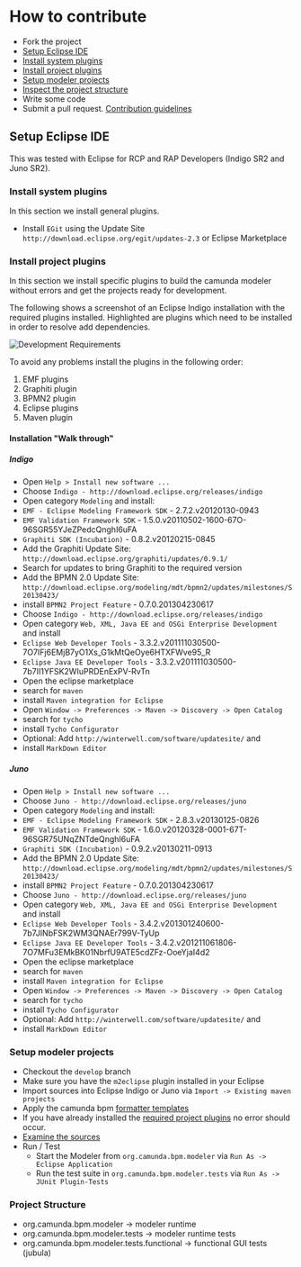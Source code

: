 # How to contribute

* Fork the project
* [Setup Eclipse IDE](#setup-eclipse-ide)
 * [Install system plugins](#install-system-plugins)
 * [Install project plugins](#install-project-plugins)
 * [Setup modeler projects](#setup-modeler-projects)
* [Inspect the project structure](#project-structure)
* Write some code
* Submit a pull request. [Contribution guidelines](https://github.com/camunda/camunda.org/blob/master/COMMIT_MESSAGES.md)

## Setup Eclipse IDE

This was tested with Eclipse for RCP and RAP Developers (Indigo SR2 and Juno SR2).

### Install system plugins

In this section we install general plugins.

* Install `EGit` using the Update Site `http://download.eclipse.org/egit/updates-2.3` or Eclipse Marketplace

### Install project plugins

In this section we install specific plugins to build the camunda modeler without errors and get the projects ready for development. 

The following shows a screenshot of an Eclipse Indigo installation with the required plugins installed.
Highlighted are plugins which need to be installed in order to resolve add dependencies. 

![Development Requirements](https://raw.github.com/camunda/camunda-modeler/develop/documentation/images/development-requirements.png)

To avoid any problems install the plugins in the following order:

1. EMF plugins
2. Graphiti plugin
3. BPMN2 plugin
4. Eclipse plugins
5. Maven plugin

#### Installation "Walk through" 

##### Indigo

* Open `Help > Install new software ...`
* Choose `Indigo - http://download.eclipse.org/releases/indigo`
* Open category `Modeling` and install:
 * `EMF - Eclipse Modeling Framework SDK` - 2.7.2.v20120130-0943
 * `EMF Validation Framework SDK` - 1.5.0.v20110502-1600-67O-96SGR55YJeZPedcQnghI6uFA
 * `Graphiti SDK (Incubation)` - 0.8.2.v20120215-0845
* Add the Graphiti Update Site: `http://download.eclipse.org/graphiti/updates/0.9.1/`
 * Search for updates to bring Graphiti to the required version
* Add the BPMN 2.0 Update Site: `http://download.eclipse.org/modeling/mdt/bpmn2/updates/milestones/S20130423/` 
 * install `BPMN2 Project Feature` - 0.7.0.201304230617
* Choose `Indigo - http://download.eclipse.org/releases/indigo`
* Open category `Web, XML, Java EE and OSGi Enterprise Development` and install
 * `Eclipse Web Developer Tools` - 3.3.2.v201111030500-7O7IFj6EMjB7yO1Xs_G1kMtQeOye6HTXFWve95_R
 * `Eclipse Java EE Developer Tools` - 3.3.2.v201111030500-7b7II1YFSK2WIuPRDEnExPV-RvTn
* Open the eclipse marketplace
 * search for `maven`
 * install `Maven integration for Eclipse`
* Open `Window -> Preferences -> Maven -> Discovery -> Open Catalog`
 * search for `tycho`
 * install `Tycho Configurator`
* Optional: Add `http://winterwell.com/software/updatesite/` and 
 * install `MarkDown Editor`
 
##### Juno

* Open `Help > Install new software ...`
* Choose `Juno - http://download.eclipse.org/releases/juno`
* Open category `Modeling` and install:
 * `EMF - Eclipse Modeling Framework SDK` - 2.8.3.v20130125-0826
 * `EMF Validation Framework SDK` - 1.6.0.v20120328-0001-67T-96SGR75UNqZNTdeQnghI6uFA
 * `Graphiti SDK (Incubation)` - 0.9.2.v20130211-0913
* Add the BPMN 2.0 Update Site: `http://download.eclipse.org/modeling/mdt/bpmn2/updates/milestones/S20130423/` 
 * install `BPMN2 Project Feature` - 0.7.0.201304230617
* Choose `Juno - http://download.eclipse.org/releases/juno`
* Open category `Web, XML, Java EE and OSGi Enterprise Development` and install
 * `Eclipse Web Developer Tools` - 3.4.2.v201301240600-7b7JINbFSK2WM3QNAEr799V-TyUp
 * `Eclipse Java EE Developer Tools` - 3.4.2.v201211061806-7O7MFu3EMkBK01NbrfU9ATE5cdZFz-OoeYjaI4d2
* Open the eclipse marketplace
 * search for `maven`
 * install `Maven integration for Eclipse`
* Open `Window -> Preferences -> Maven -> Discovery -> Open Catalog`
 * search for `tycho`
 * install `Tycho Configurator`
* Optional: Add `http://winterwell.com/software/updatesite/` and 
 * install `MarkDown Editor`

### Setup modeler projects

* Checkout the `develop` branch
* Make sure you have the `m2eclipse` plugin installed in your Eclipse
* Import sources into Eclipse Indigo or Juno via `Import -> Existing maven projects`
* Apply the camunda bpm [formatter templates](https://github.com/camunda/camunda-bpm-platform/tree/master/settings/eclipse)
* If you have already installed the [required project plugins](#install-project-plugins) no error should occur. 
* [Examine the sources](#project-structure)
* Run / Test
    * Start the Modeler from `org.camunda.bpm.modeler` via `Run As -> Eclipse Application`
    * Run the test suite in `org.camunda.bpm.modeler.tests` via `Run As -> JUnit Plugin-Tests`

### Project Structure

* org.camunda.bpm.modeler -> modeler runtime
* org.camunda.bpm.modeler.tests -> modeler runtime tests
* org.camunda.bpm.modeler.tests.functional -> functional GUI tests (jubula)

[1]: https://github.com/camunda/camunda-modeler
